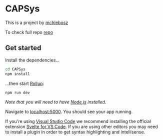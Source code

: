 

# CAPSys

This is a project by [mchlebosz](https://github.com/mchlebosz)

To check full repo [repo](https://github.com/mchlebosz/CAPSys)


## Get started

Install the dependencies...

```bash
cd CAPSys
npm install
```

...then start [Rollup](https://rollupjs.org):

```bash
npm run dev
```

*Note that you will need to have [Node.js](https://nodejs.org) installed.*


Navigate to [localhost:5000](http://localhost:5000). You should see your app running.

If you're using [Visual Studio Code](https://code.visualstudio.com/) we recommend installing the official extension [Svelte for VS Code](https://marketplace.visualstudio.com/items?itemName=svelte.svelte-vscode). If you are using other editors you may need to install a plugin in order to get syntax highlighting and intellisense.
